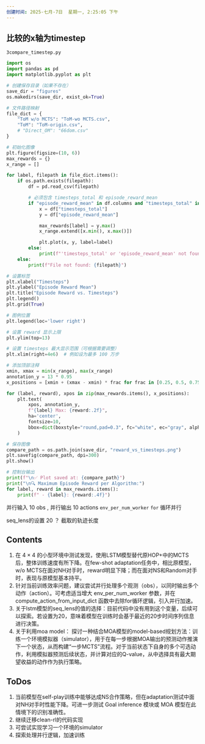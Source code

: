 ```yaml
---
创建时间: 2025-七月-7日  星期一, 2:25:05 下午
---
```


## 比较的x轴为timestep

`3compare_timestep.py`

```python
import os
import pandas as pd
import matplotlib.pyplot as plt

# 创建保存目录（如果不存在）
save_dir = "figures"
os.makedirs(save_dir, exist_ok=True)

# 文件路径映射
file_dict = {
    "ToM w/o MCTS": "ToM-wo MCTS.csv",
    "ToM": "ToM-origin.csv",
    # "Direct_OM": "66dom.csv"
}

# 初始化图像
plt.figure(figsize=(10, 6))
max_rewards = {}
x_range = []

for label, filepath in file_dict.items():
    if os.path.exists(filepath):
        df = pd.read_csv(filepath)

        # 必须包含 timesteps_total 和 episode_reward_mean
        if "episode_reward_mean" in df.columns and "timesteps_total" in df.columns:
            x = df["timesteps_total"]
            y = df["episode_reward_mean"]

            max_rewards[label] = y.max()
            x_range.extend([x.min(), x.max()])

            plt.plot(x, y, label=label)
        else:
            print(f"'timesteps_total' or 'episode_reward_mean' not found in {filepath}")
    else:
        print(f"File not found: {filepath}")

# 设置标签
plt.xlabel("Timesteps")
plt.ylabel("Episode Reward Mean")
plt.title("Episode Reward vs. Timesteps")
plt.legend()
plt.grid(True)

# 图例位置
plt.legend(loc='lower right')

# 设置 reward 显示上限
plt.ylim(top=13)

# 设置 timesteps 最大显示范围（可根据需要调整）
plt.xlim(right=4e6)  # 例如设为最多 100 万步

# 添加顶部注释
xmin, xmax = min(x_range), max(x_range)
annotation_y = 13 * 0.95
x_positions = [xmin + (xmax - xmin) * frac for frac in [0.25, 0.5, 0.75]]

for (label, reward), xpos in zip(max_rewards.items(), x_positions):
    plt.text(
        xpos, annotation_y,
        f"{label} Max: {reward:.2f}",
        ha='center',
        fontsize=10,
        bbox=dict(boxstyle="round,pad=0.3", fc="white", ec="gray", alpha=0.85)
    )

# 保存图像
compare_path = os.path.join(save_dir, "reward_vs_timesteps.png")
plt.savefig(compare_path, dpi=300)
plt.show()

# 控制台输出
print(f"\n✅ Plot saved at: {compare_path}")
print("\n🔍 Maximum Episode Reward per Algorithm:")
for label, reward in max_rewards.items():
    print(f" - {label}: {reward:.4f}")

```

并行输入 10 obs , 并行输出 10 actions
	`env_per_num_worker` `for` 循环并行

seq_lens的设置 20 ？ 截取的轨迹长度




## Contents
1. 在 $4\times4$ 的小型环境中测试发现，使用LSTM模型替代原HOP+中的MCTS后，整体训练速度有所下降。在few-shot adaptation任务中，相比原模型，w/o MCTS在面对NH对手时，reward明显下降；而在面对NS和Random对手时，表现与原模型基本持平。
2. 针对当前训练效率问题，建议尝试并行处理多个观测（obs），以同时输出多个动作（action）。可考虑适当增大 env_per_num_worker 参数，并在 compute_action_from_input_dict 函数中去除for循环逻辑，引入并行加速。
3. 关于lstm模型的seq_lens的值的选择：目前代码中没有用到这个变量，后续可以探索。若设置为20，意味着模型在训练时会基于最近的20步时间序列信息进行决策。
4. 关于利用moa model： 探讨一种结合MOA模型的model-based规划方法：训练一个环境模拟器（simulator），用于在每一步根据MOA输出的预测动作推演下一个状态，从而构建“一步MCTS”流程。对于当前状态下自身的多个可选动作，利用模拟器预测后续状态，并计算对应的Q-value，从中选择具有最大期望收益的动作作为执行策略。


## ToDos
1. 当前模型在self-play训练中能够达成NS合作策略，但在adaptation测试中面对NH对手时性能下降。可进一步测试 Goal inference 模块或 MOA 模型在此情境下的识别准确性。
2. 继续迁移clean-rl的代码实现
3. 可尝试实现学习一个环境的simulator
4. 探索处理并行逻辑，加速训练